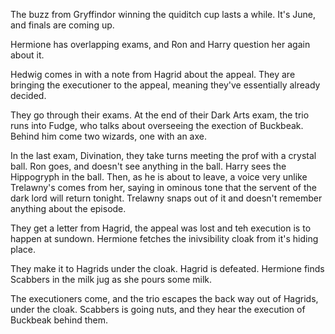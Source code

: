 The buzz from Gryffindor winning the quiditch cup lasts a while. It's June, and
finals are coming up.

Hermione has overlapping exams, and Ron and Harry question her again about it.

Hedwig comes in with a note from Hagrid about the appeal. They are bringing the
executioner to the appeal, meaning they've essentially already decided.

They go through their exams. At the end of their Dark Arts exam, the trio runs
into Fudge, who talks about overseeing the exection of Buckbeak. Behind him
come two wizards, one with an axe.

In the last exam, Divination, they take turns meeting the prof with a crystal
ball. Ron goes, and doesn't see anything in the ball. Harry sees the Hippogryph
in the ball. Then, as he is about to leave, a voice very unlike Trelawny's
comes from her, saying in ominous tone that the servent of the dark lord will
return tonight. Trelawny snaps out of it and doesn't remember anything about
the episode.

They get a letter from Hagrid, the appeal was lost and teh execution is to
happen at sundown. Hermione fetches the inivsibility cloak from it's hiding
place.

They make it to Hagrids under the cloak. Hagrid is defeated. Hermione finds
Scabbers in the milk jug as she pours some milk.

The executioners come, and the trio escapes the back way out of Hagrids, under
the cloak. Scabbers is going nuts, and they hear the execution of Buckbeak
behind them.
